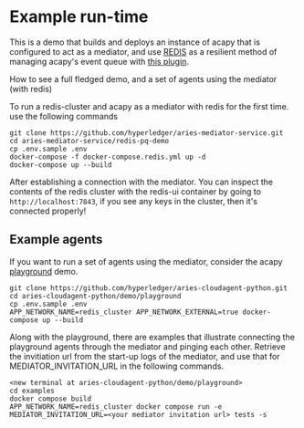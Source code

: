 # Example run-time

This is a demo that builds and deploys an instance of acapy that is configured to act as a mediator, and use [REDIS](https://redis.com/) as a resilient method of managing acapy's event queue with [this plugin](https://github.com/bcgov/aries-acapy-plugin-redis-events). 

How to see a full fledged demo, and a set of agents using the mediator (with redis)  

To run a redis-cluster and acapy as a mediator with redis for the first time. use the following commands

```
git clone https://github.com/hyperledger/aries-mediator-service.git
cd aries-mediator-service/redis-pq-demo
cp .env.sample .env 
docker-compose -f docker-compose.redis.yml up -d
docker-compose up --build
```

After establishing a connection with the mediator. You can inspect the contents of the redis cluster with the redis-ui container by going to `http://localhost:7843`, if you see any keys in the cluster, then it's connected properly!

## Example agents

If you want to run a set of agents using the mediator, consider the acapy [playground](https://github.com/hyperledger/aries-cloudagent-python/blob/8311adca7f69e6003b98af2d033b4e441611ecf5/demo/playground/README.md) demo. 

```
git clone https://github.com/hyperledger/aries-cloudagent-python.git
cd aries-cloudagent-python/demo/playground
cp .env.sample .env
APP_NETWORK_NAME=redis_cluster APP_NETWORK_EXTERNAL=true docker-compose up --build
```

Along with the playground, there are examples that illustrate connecting the playground agents through the mediator and pinging each other. Retrieve the invitiation url from the start-up logs of the mediator, and use that for MEDIATOR_INVITATION_URL in the following commands. 

```
<new terminal at aries-cloudagent-python/demo/playground>
cd examples
docker compose build
APP_NETWORK_NAME=redis_cluster docker compose run -e MEDIATOR_INVITATION_URL=<your mediator invitation url> tests -s
```
